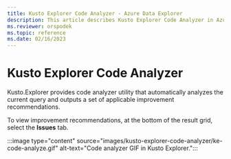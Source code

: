 ```yaml
---
title: Kusto Explorer Code Analyzer - Azure Data Explorer
description: This article describes Kusto Explorer Code Analyzer in Azure Data Explorer.
ms.reviewer: orspodek
ms.topic: reference
ms.date: 02/16/2023
---
```

# Kusto Explorer Code Analyzer

Kusto.Explorer provides code analyzer utility that automatically analyzes the current query and outputs a set of applicable improvement recommendations.

To view improvement recommendations, at the bottom of the result grid, select the **Issues** tab.

:::image type="content" source="images/kusto-explorer-code-analyzer/ke-code-analyze.gif" alt-text="Code analyzer GIF in Kusto Explorer.":::

